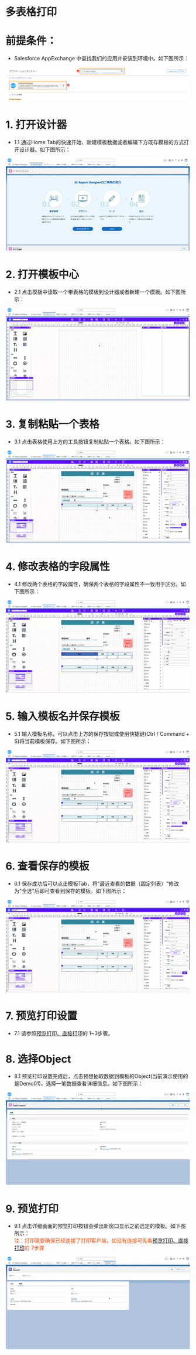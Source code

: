 # 多表格打印

# **前提条件：**

- Salesforce AppExchange 中查找我们的应用并安装到环境中。如下图所示：

![AppExchange](../_images/zh-cn/AppExchange.png)

# **1. 打开设计器**

- 1.1 通过Home Tab的快速开始、新建模板数据或者编辑下方既存模板的方式打开设计器。如下图所示：

![Create76](../_images/zh-cn/Create76.gif)

# **2. 打开模板中心**

- 2.1 点击模板中读取一个带表格的模板到设计器或者新建一个模板。如下图所示：

![Create85](../_images/zh-cn/Create85.gif)

# **3. 复制粘贴一个表格**

- 3.1 点击表格使用上方的工具按钮复制粘贴一个表格。如下图所示：

![Create86](../_images/zh-cn/Create86.gif)

# **4. 修改表格的字段属性**

- 4.1 修改两个表格的字段属性，确保两个表格的字段属性不一致用于区分。如下图所示：

![Create87](../_images/zh-cn/Create87.gif)

# **5. 输入模板名并保存模板**

- 5.1 输入模板名称，可以点击上方的保存按钮或使用快捷键(Ctrl / Command + S)将当前模板保存。如下图所示：

![Create88](../_images/zh-cn/Create88.gif)

# **6. 查看保存的模板**

- 6.1 保存成功后可以点击模板Tab，将"最近查看的数据（固定列表）"修改为"全选"后即可查看到保存的模板。如下图所示：

![Create89](../_images/zh-cn/Create89.gif)

# **7. 预览打印设置**

- 7.1 请参照[预览打印、直接打印](ad-print.md)的 1~3步骤。

# **8. 选择Object**

- 8.1 预览打印设置完成后，点击预想抽取数据到模板的Object(当前演示使用的是Demo01)，选择一笔数据查看详细信息。如下图所示：

![Create90](../_images/zh-cn/Create90.gif)

# **9. 预览打印**

- 9.1 点击详细画面的预览打印按钮会弹出新窗口显示之前选定的模板。如下图所示：
<span style="display:block;color:orangered;">注：打印需要确保已经连接了打印客户端，如没有连接可先看[预览打印、直接打印](ad-print.md)的 7步骤</span>

![Create91](../_images/zh-cn/Create91.gif)